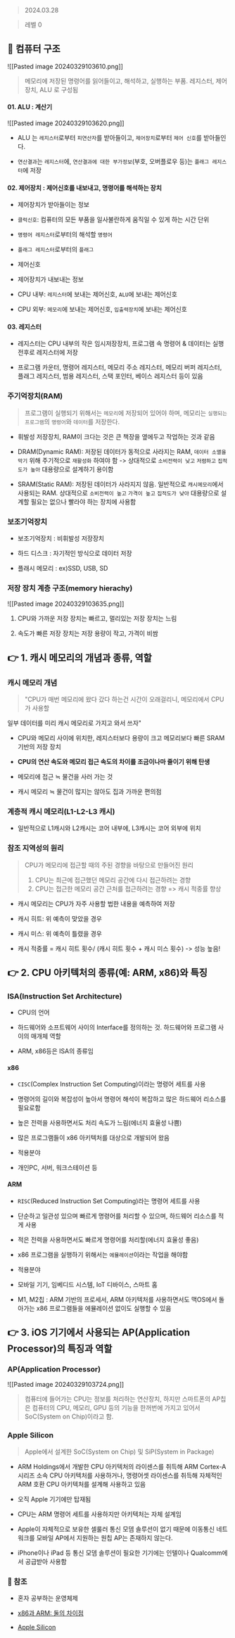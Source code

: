 > 2024.03.28

> 레벨 0
## 🤚 컴퓨터 구조
![[Pasted image 20240329103610.png]]
> 메모리에 저장된 명령어를 읽어들이고, 해석하고, 실행하는 부품. 레지스터, 제어장치, ALU 로 구성됨

#### 01. ALU : 계산기
![[Pasted image 20240329103620.png]]
- ALU 는 `레지스터`로부터 `피연산자`를 받아들이고, `제어장치`로부터 `제어 신호`를 받아들인다.

- `연산결과`는 `레지스터`에, `연산결과에 대한 부가정보`(부호, 오버플로우 등)는 `플래그 레지스터`에 저장

#### 02. 제어장치 : 제어신호를 내보내고, 명령어를 해석하는 장치

- 제어장치가 받아들이는 정보

- `클럭신호`: 컴퓨터의 모든 부품을 일사불란하게 움직일 수 있게 하는 시간 단위

- `명령어 레지스터`로부터의 해석할 `명령어`

- `플래그 레지스터`로부터의 `플래그`

- 제어신호

- 제어장치가 내보내는 정보

- CPU 내부: `레지스터`에 보내는 제어신호, `ALU`에 보내는 제어신호

- CPU 외부: `메모리`에 보내는 제어신호, `입출력장치`에 보내는 제어신호

#### 03. 레지스터

- 레지스터는 CPU 내부의 작은 임시저장장치, 프로그램 속 명령어 & 데이터는 실행 전후로 레지스터에 저장

- 프로그램 카운터, 명령어 레지스터, 메모리 주소 레지스터, 메모리 버퍼 레지스터, 플래그 레지스터, 범용 레지스터, 스택 포인터, 베이스 레지스터 등이 있음

### 주기억장치(RAM)

> 프로그램이 실행되기 위해서는 `메모리`에 저장되어 있어야 하며, 메모리는 `실행되는 프로그램`의 `명령어`와 `데이터`를 저장한다.

- 휘발성 저장장치, RAM이 크다는 것은 큰 책장을 옆에두고 작업하는 것과 같음

- DRAM(Dynamic RAM): 저장된 데이터가 동적으로 사라지는 RAM, `데이터 소멸을 막기` 위해 주기적으로 `재활성화` 하여야 함 -> 상대적으로 `소비전력이 낮고` `저렴하고` `집적도가 높아` 대용량으로 설계하기 용이함

- SRAM(Static RAM): 저장된 데이터가 사라지지 않음. 일반적으로 `캐시메모리`에서 사용되는 RAM. 상대적으로 `소비전력이 높고` `가격이 높고` `집적도가 낮아` 대용량으로 설계할 필요는 없으나 빨라야 하는 장치에 사용함

### 보조기억장치

- 보조기억장치 : 비휘발성 저장장치

- 하드 디스크 : 자기적인 방식으로 데이터 저장

- 플래시 메모리 : ex)SSD, USB, SD

  

### 저장 장치 계층 구조(memory hierachy)
![[Pasted image 20240329103635.png]]
1. CPU와 가까운 저장 장치는 빠르고, 멀리있는 저장 장치는 느림

2. 속도가 빠른 저장 장치는 저장 용량이 작고, 가격이 비쌈

## 👉 1. 캐시 메모리의 개념과 종류, 역할

### 캐시 메모리 개념

> "CPU가 매번 메모리에 왔다 갔다 하는건 시간이 오래걸리니, 메모리에서 CPU가 사용할

일부 데이터를 미리 캐시 메모리로 가지고 와서 쓰자"

- CPU와 메모리 사이에 위치한, 레지스터보다 용량이 크고 메모리보다 빠른 SRAM 기반의 저장 장치

- **CPU의 연산 속도와 메모리 접근 속도의 차이를 조금이나마 줄이기 위해 탄생**

- 메모리에 접근 ≒ 물건을 사러 가는 것

- 캐시 메모리 ≒ 물건이 많지는 않아도 집과 가까운 편의점

### 계층적 캐시 메모리(L1-L2-L3 캐시)

- 일반적으로 L1캐시와 L2캐시는 코어 내부에, L3캐시는 코어 외부에 위치

### 참조 지역성의 원리

> CPU가 메모리에 접근할 때의 주된 경향을 바탕으로 만들어진 원리
> 1. CPU는 최근에 접근했던 메모리 공간에 다시 접근하려는 경향
> 2. CPU는 접근한 메모리 공간 근처를 접근하려는 경향
> => 캐시 적중률 향상

- 캐시 메모리는 CPU가 자주 사용할 법한 내용을 예측하여 저장

- 캐시 히트: 위 예측이 맞았을 경우

- 캐시 미스: 위 예측이 틀렸을 경우

- 캐시 적중률 = 캐시 히트 횟수/ (캐시 히트 횟수 + 캐시 미스 횟수) -> 성능 높음!

## 👉 2. CPU 아키텍처의 종류(예: ARM, x86)와 특징

### ISA(Instruction Set Architecture)

- CPU의 언어

- 하드웨어와 소프트웨어 사이의 Interface를 정의하는 것. 하드웨어와 프로그램 사이의 매개체 역할

- ARM, x86등은 ISA의 종류임

#### x86

- `CISC`(Complex Instruction Set Computing)이라는 명령어 세트를 사용

- 명령어의 길이와 복잡성이 높아서 명령어 해석이 복잡하고 많은 하드웨어 리소스를 필요로함

- 높은 전력을 사용하면서도 처리 속도가 느림(에너지 효율성 나쁨)

- 많은 프로그램들이 x86 아키텍처를 대상으로 개발되어 왔음

- 적용분야

- 개인PC, 서버, 워크스테이션 등

#### ARM

- `RISC`(Reduced Instruction Set Computing)라는 명령어 세트를 사용

- 단순하고 일관성 있으며 빠르게 명령어를 처리할 수 있으며, 하드웨어 리소스를 적게 사용

- 적은 전력을 사용하면서도 빠르게 명령어를 처리할(에너지 효율성 좋음)

- x86 프로그램을 실행하기 위해서는 `에뮬레이션`이라는 작업을 해야함

- 적용분야

- 모바일 기기, 임베디드 시스템, IoT 디바이스, 스마트 홈

- M1, M2칩 : ARM 기반의 프로세서, ARM 아키텍처를 사용하면서도 맥OS에서 돌아가는 x86 프로그램들을 에뮬레이션 없이도 실행할 수 있음

## 👉 3. iOS 기기에서 사용되는 AP(Application Processor)의 특징과 역할

### AP(Application Processor)

![[Pasted image 20240329103724.png]]
> 컴퓨터에 들어가는 CPU는 정보를 처리하는 연산장치, 하지만 스마트폰의 AP칩은 컴퓨터의 CPU, 메모리, GPU 등의 기능을 한꺼번에 가지고 있어서 SoC(System on Chip)이라고 함.

### Apple Silicon

> Apple에서 설계한 SoC(System on Chip) 및 SiP(System in Package)

- ARM Holdings에서 개발한 CPU 아키텍처의 라이센스를 취득해 ARM Cortex-A 시리즈 소속 CPU 아키텍처를 사용하거나, 명령어셋 라이센스를 취득해 자체적인 ARM 호환 CPU 아키텍처를 설계해 사용하고 있음

- 오직 Apple 기기에만 탑재됨

- CPU는 ARM 명령어 세트를 사용하지만 아키텍처는 자체 설계임

- Apple이 자체적으로 보유한 셀룰러 통신 모뎀 솔루션이 없기 때문에 이동통신 네트워크를 모바일 AP에서 지원하는 원칩 AP는 존재하지 않는다.

- iPhone이나 iPad 등 통신 모뎀 솔루션이 필요한 기기에는 인텔이나 Qualcomm에서 공급받아 사용함

### 📎 참조

- 혼자 공부하는 운영체제

- [x86과 ARM: 둘의 차이점](https://umanking.github.io/2023/03/05/processor-architecture-x86-arm/)

- [Apple Silicon](https://namu.wiki/w/Apple%20Silicon)